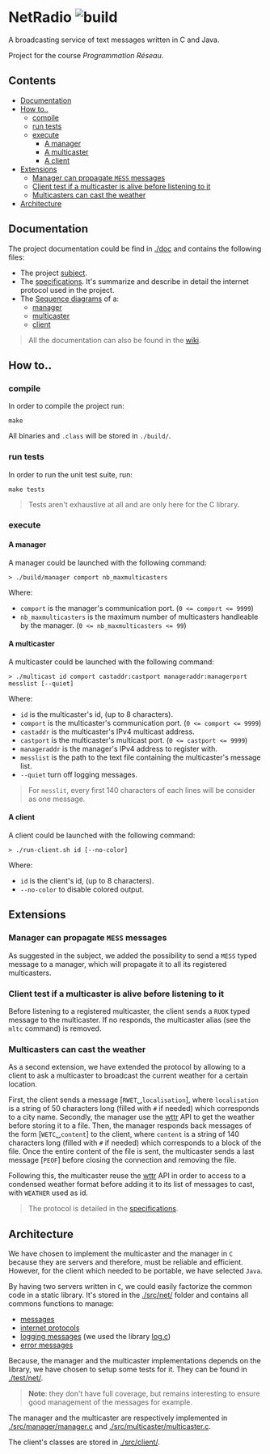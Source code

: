 # NetRadio ![build][master-build]

A broadcasting service of text messages written in C and Java.

Project for the course *Programmation Réseau*.

## Contents

<!-- vim-markdown-toc GFM -->

* [Documentation](#documentation)
* [How to..](#how-to)
  * [compile](#compile)
  * [run tests](#run-tests)
  * [execute](#execute)
    * [A manager](#a-manager)
    * [A multicaster](#a-multicaster)
    * [A client](#a-client)
* [Extensions](#extensions)
  * [Manager can propagate `MESS` messages](#manager-can-propagate-mess-messages)
  * [Client test if a multicaster is alive before listening to it](#client-test-if-a-multicaster-is-alive-before-listening-to-it)
  * [Multicasters can cast the weather](#multicasters-can-cast-the-weather)
* [Architecture](#architecture)

<!-- vim-markdown-toc -->

## Documentation

The project documentation could be find in [./doc](https://gitlab.com/EmileRolley/netradio/-/tree/master/doc)
and contains the following files:

* The project [subject](https://gitlab.com/EmileRolley/netradio/-/blob/master/doc/pdf/subject.pdf).
* The [specifications](https://gitlab.com/EmileRolley/netradio/-/blob/master/doc/pdf/specifications.pdf).
It's summarize and describe in detail the internet protocol used in the project.
* The [Sequence diagrams](https://gitlab.com/EmileRolley/netradio/-/blob/master/doc/md/sequence-diagram.md) of a:
  * [manager](https://gitlab.com/EmileRolley/netradio/-/blob/master/doc/pdf/manager-seqdia.pdf)
  * [multicaster](https://gitlab.com/EmileRolley/netradio/-/blob/master/doc/pdf/multicaster-seqdia.pdf)
  * [client](https://gitlab.com/EmileRolley/netradio/-/blob/master/doc/pdf/client-seqdia.pdf)

> All the documentation can also be found in the [wiki](https://gitlab.com/EmileRolley/netradio/-/wikis/home).

## How to..

### compile

In order to compile the project run:

```
make
```

All binaries and `.class` will be stored in `./build/`.

### run tests

In order to run the unit test suite, run:

```
make tests
```

> Tests aren't exhaustive at all and are only here for the C library.

### execute

#### A manager

A manager could be launched with the following command:

```shell
> ./build/manager comport nb_maxmulticasters
```

Where:

* `comport` is the manager's communication port. (`0 <= comport <= 9999`)
* `nb_maxmulticasters` is the maximum number of multicasters handleable by the manager.
 (`0 <= nb_maxmulticasters <= 99`)

#### A multicaster

A multicaster could be launched with the following command:

```shell
> ./multicast id comport castaddr:castport manageraddr:managerport messlist [--quiet]
```

Where:

* `id` is the multicaster's id, (up to 8 characters).
* `comport` is the multicaster's communication port. (`0 <= comport <= 9999`)
* `castaddr` is the multicaster's IPv4 multicast address.
* `castport` is the multicaster's multicast port. (`0 <= castport <= 9999`)
* `manageraddr` is the manager's IPv4 address to register with.
* `messlist` is the path to the text file containing the multicaster's message list.
* `--quiet` turn off logging messages.

> For `messlit`, every first 140 characters of each lines will be consider as one message.

#### A client

A client could be launched with the following command:

```shell
> ./run-client.sh id [--no-color]
```

Where:

* `id` is the client's id, (up to 8 characters).
* `--no-color` to disable colored output.

## Extensions

### Manager can propagate `MESS` messages

As suggested in the subject, we added the possibility to send a `MESS` typed
message to a manager, which will propagate it to all its registered multicasters.

### Client test if a multicaster is alive before listening to it

Before listening to a registered multicaster, the client sends a `RUOK` typed message
to the multicaster.
If no responds, the multicaster alias (see the `mltc` command) is removed.

### Multicasters can cast the weather

As a second extension, we have extended the protocol by allowing to a client to ask
a multicaster to broadcast the current weather for a certain location.

First, the client sends a message \[`RWET`␣`localisation`\], where `localisation`
is a string of 50 characters long (filled with `#` if needed) which corresponds to a city name.
Secondly, the manager use the [wttr](wttr.in/) API to get the weather before storing it
to a file.
Then, the manager responds back messages of the form \[`WETC`␣`content`\] to the client,
where `content` is a string of 140 characters long (filled with `#` if needed)
which corresponds to a block of the file.
Once the entire content of the file is sent, the multicaster sends a last message \[`PEOF`\]
before closing the connection and removing the file.

Following this, the multicaster reuse the [wttr](wttr.in/) API in order to access to
a condensed weather format before adding it to its list of messages to cast,
with `WEATHER` used as id.

> The protocol is detailed in the [specifications](./doc/pdf/specifications.pdf).

## Architecture

We have chosen to implement the multicaster and the manager in `C` because they are
servers and therefore, must be reliable and efficient.
However, for the client which needed to be portable, we have selected `Java`.

By having two servers written in `C`, we could easily factorize the common code
in a static library.
It's stored in the [./src/net/](https://gitlab.com/EmileRolley/netradio/-/tree/master/src/net) folder
and contains all commons functions to manage:

* [messages](https://gitlab.com/EmileRolley/netradio/-/blob/master/src/net/messages.h)
* [internet protocols](https://gitlab.com/EmileRolley/netradio/-/blob/master/src/net/net.h)
* [logging messages](https://gitlab.com/EmileRolley/netradio/-/blob/master/src/net/log.h)
 (we used the library [log.c](https://github.com/rxi/log.c))
* [error messages](https://gitlab.com/EmileRolley/netradio/-/blob/master/src/net/errors.h)

Because, the manager and the multicaster implementations depends on the library, we have
chosen to setup some tests for it.
They can be found in [./test/net/](https://gitlab.com/EmileRolley/netradio/-/tree/master/test/net).

> **Note**: they don't have full coverage, but remains interesting to ensure
> good management of the messages for example.

The manager and the multicaster are respectively implemented in
[./src/manager/manager.c](https://gitlab.com/EmileRolley/netradio/-/blob/master/src/manager/manager.c)
and
[./src/multicaster/multicaster.c](https://gitlab.com/EmileRolley/netradio/-/blob/master/src/multicaster/multicaster.c).

The client's classes are stored in [./src/client/](https://gitlab.com/EmileRolley/netradio/-/tree/master/src/client).

[master-build]: https://img.shields.io/gitlab/pipeline/EmileRolley/netradio?label=build&style=flat-square
